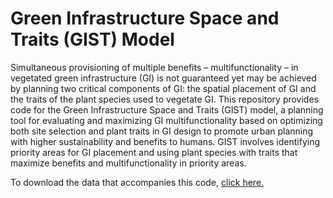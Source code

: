 # Green Infrastructure Space and Traits (GIST) Model

Simultaneous provisioning of multiple benefits – multifunctionality – in vegetated green infrastructure (GI) is not guaranteed yet may be achieved by planning two critical components of GI: the spatial placement of GI and the traits of the plant species used to vegetate GI. This repository provides code for the Green Infrastructure Space and Traits (GIST) model, a planning tool for evaluating and maximizing GI multifunctionality based on optimizing both site selection and plant traits in GI design to promote urban planning with higher sustainability and benefits to humans. GIST involves identifying priority areas for GI placement and using plant species with traits that maximize benefits and multifunctionality in priority areas.

To download the data that accompanies this code, [click here.](https://drive.google.com/open?id=1BvBREOt57L6hZyJWSgV1EGzO83VcNsJw)



